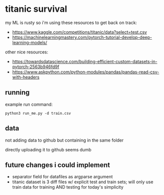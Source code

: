 # titanic survival

my ML is rusty so i'm using these resources to get back on track:
- https://www.kaggle.com/competitions/titanic/data?select=test.csv
- https://machinelearningmastery.com/pytorch-tutorial-develop-deep-learning-models/

other nice resources:
- https://towardsdatascience.com/building-efficient-custom-datasets-in-pytorch-2563b946fd9f
- https://www.askpython.com/python-modules/pandas/pandas-read-csv-with-headers

## running

example run command: 
```
python3 run_me.py -d train.csv
```

## data

not adding data to github but containing in the same folder

directly uploading it to github seems dumb

## future changes i could implement
- separator field for datafiles as argparse argument
- titanic dataset is 3 diff files w/ explicit test and train sets; will only use train data for training AND testing for today's simplicity
